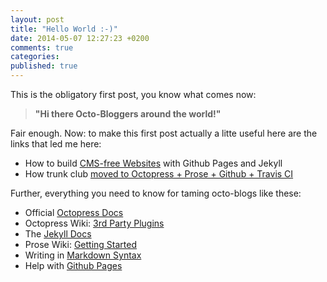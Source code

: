 ```yaml
---
layout: post
title: "Hello World :-)"
date: 2014-05-07 12:27:23 +0200
comments: true
categories: 
published: true
---
```


This is the obligatory first post, you know what comes now: 

> **"Hi there Octo-Bloggers around the world!"**


Fair enough. Now: to make this first post actually a litte useful here are the links that led me here:

* How to build [CMS-free Websites](http://developmentseed.org/blog/2012/07/27/build-cms-free-websites/) with Github Pages and Jekyll
* How trunk club [moved to Octopress + Prose + Github + Travis CI](http://techblog.trunkclub.com/moving-from-tumblr-to-octopress/)

Further, everything you need to know for taming octo-blogs like these:

* Official [Octopress Docs](http://octopress.org/docs/)
* Octopress Wiki: [3rd Party Plugins](https://github.com/imathis/octopress/wiki/3rd-party-plugins)
* The [Jekyll Docs](http://jekyllrb.com/docs/home/)
* Prose Wiki: [Getting Started](https://github.com/prose/prose/wiki/Getting-Started)
* Writing in [Markdown Syntax](http://daringfireball.net/projects/markdown/syntax)
* Help with [Github Pages](https://help.github.com/categories/20/articles)
